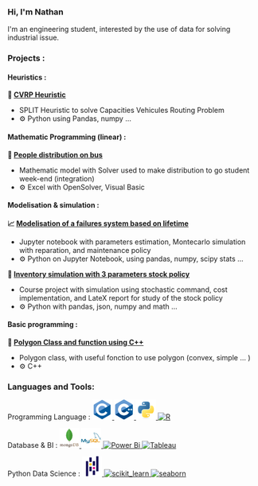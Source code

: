 ### Hi, I'm Nathan 

I'm an engineering student, interested by the use of data for solving industrial issue. 

<h3 align="left">Projects :</h3>

<!--
<details><summary> Machine Learning </summary>
 
 <strong> 🚚 [CVRP Heuristic](https://github.com/Kiwy3/CVRP) </strong> <br>
 * SPLIT Heuristic to solve Capacities Vehicules Routing Problem
 * ⚙ Python using Pandas, numpy ...
 
</details>
-->

<h4 align="left">Heuristics :</h4>

 
 <strong> 🚚 [CVRP Heuristic](https://github.com/Kiwy3/CVRP) </strong> <br>
 * SPLIT Heuristic to solve Capacities Vehicules Routing Problem
 * ⚙ Python using Pandas, numpy ...
 
</details>

<h4 align="left">Mathematic Programming (linear) :</h4>
 
 <strong> 🚌 [People distribution on bus](https://github.com/Kiwy3/Bus_wei) </strong> <br>
 * Mathematic model with Solver used to make distribution to go student week-end (integration)
 * ⚙ Excel with OpenSolver, Visual Basic
 
</details>

<h4 align="left">Modelisation & simulation :</h4>
 
 <strong> 📈 [Modelisation of a failures system based on lifetime](https://github.com/Kiwy3/Simu_maintenance) </strong> <br>
 * Jupyter notebook with parameters estimation, Montecarlo simulation with reparation, and maintenance policy
 * ⚙ Python on Jupyter Notebook, using pandas, numpy, scipy stats ...

 <strong> 🏬 [Inventory simulation with 3 parameters stock policy](https://github.com/Kiwy3/Stock_Simulation) </strong> <br>
 * Course project with simulation using stochastic command, cost implementation, and LateX report for study of the stock policy
 * ⚙ Python with pandas, json, numpy and math ...
 
</details>

<h4 align="left"> Basic programming :</h4>
 
 <strong> 📐 [Polygon Class and function using C++](https://github.com/Kiwy3/cpp_polygon) </strong> <br>
 * Polygon class, with useful fonction to use polygon (convex, simple ... ) 
 * ⚙ C++
 
</details>

<!--
* Trouver un sujet en R
* Trouver un sujet de prévision de vente
-->


<h3 align="left">Languages and Tools:</h3>
<p align="left"> Programming Language : 
 <a href="https://www.cprogramming.com/" target="_blank" rel="noreferrer"> <img src="https://raw.githubusercontent.com/devicons/devicon/master/icons/c/c-original.svg" alt="c" width="40" height="40"/> </a> 
 <a href="https://www.w3schools.com/cpp/" target="_blank" rel="noreferrer"> <img src="https://raw.githubusercontent.com/devicons/devicon/master/icons/cplusplus/cplusplus-original.svg" alt="cplusplus" width="40" height="40"/> </a> 
<a href="https://www.python.org" target="_blank" rel="noreferrer"> <img src="https://raw.githubusercontent.com/devicons/devicon/master/icons/python/python-original.svg" alt="python" width="40" height="40"/> </a>
 <a href="https://www.r-project.org/" target="_blank" rel="noreferrer"> <img src="https://www.r-project.org/Rlogo.png" alt="R" width="40" height="40"/> </a>
 </p>
 
 <p align="left"> Database & BI : 
 <a href="https://www.mongodb.com/" target="_blank" rel="noreferrer"> <img src="https://raw.githubusercontent.com/devicons/devicon/master/icons/mongodb/mongodb-original-wordmark.svg" alt="mongodb" width="40" height="40"/> </a> 
 <a href="https://www.mysql.com/" target="_blank" rel="noreferrer"> <img src="https://raw.githubusercontent.com/devicons/devicon/master/icons/mysql/mysql-original-wordmark.svg" alt="mysql" width="40" height="40"/> </a> 
 <a href="https://powerbi.microsoft.com/" target="_blank" rel="noreferrer"> <img src="https://cdn-dynmedia-1.microsoft.com/is/image/microsoftcorp/Analysts_PBI?resMode=sharp2&op_usm=1.5,0.65,15,0&wid=2000&qlt=99&fmt=png-alpha&fit=constrain" alt="Power Bi" width="40" height="40"/> </a>
 <a href=" https://www.tableau.com/" target="_blank" rel="noreferrer"> <img src="https://upload.wikimedia.org/wikipedia/commons/thumb/4/4b/Tableau_Logo.png/800px-Tableau_Logo.png" alt="Tableau" width="130" height="30"/> </a>

 
 </p>
 
  <p align="left"> Python Data Science : 
 <a href="https://pandas.pydata.org/" target="_blank" rel="noreferrer"> <img src="https://raw.githubusercontent.com/devicons/devicon/2ae2a900d2f041da66e950e4d48052658d850630/icons/pandas/pandas-original.svg" alt="pandas" width="40" height="40"/> </a> 
<a href="https://scikit-learn.org/" target="_blank" rel="noreferrer"> <img src="https://upload.wikimedia.org/wikipedia/commons/0/05/Scikit_learn_logo_small.svg" alt="scikit_learn" width="40" height="40"/> </a> 
<a href="https://seaborn.pydata.org/" target="_blank" rel="noreferrer"> <img src="https://seaborn.pydata.org/_images/logo-mark-lightbg.svg" alt="seaborn" width="40" height="40"/> </a> 
</p>

